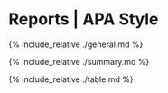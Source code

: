 # Reports | APA Style

{% include_relative ./general.md %}

{% include_relative ./summary.md %}

{% include_relative ./table.md %}
